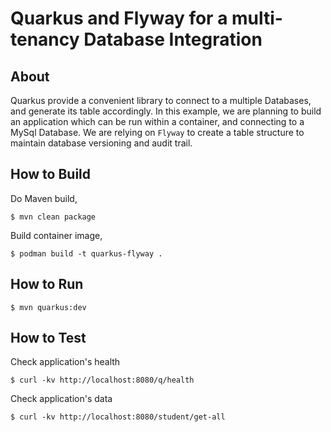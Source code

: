 # Quarkus and Flyway for a multi-tenancy Database Integration

## About
Quarkus provide a convenient library to connect to a multiple Databases, and generate its table accordingly. In this example, we are planning to build an application which can be run within a container, and connecting to a MySql Database. We are relying on `Flyway` to create a table structure to maintain database versioning and audit trail.

## How to Build

Do Maven build,
```
$ mvn clean package
```

Build container image,
```
$ podman build -t quarkus-flyway .
```

## How to Run

```
$ mvn quarkus:dev
```

## How to Test

Check application's health
```
$ curl -kv http://localhost:8080/q/health
```

Check application's data
```
$ curl -kv http://localhost:8080/student/get-all
```
